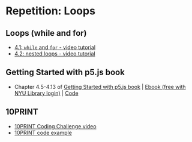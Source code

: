 # Repetition: Loops

## Loops (while and for)
* [4.1: `while` and `for` - video tutorial](https://www.youtube.com/watch?v=cnRD9o6odjk&list=PLRqwX-V7Uu6Zy51Q-x9tMWIv9cueOFTFA&index=14)
* [4.2: nested loops - video tutorial](https://www.youtube.com/watch?v=1c1_TMdf8b8&list=PLRqwX-V7Uu6Zy51Q-x9tMWIv9cueOFTFA&index=15)

## Getting Started with p5.js book
*  Chapter 4.5-4.13 of [Getting Started with p5.js book](http://amzn.to/2ckixCW) | [Ebook (free with NYU Library login)](https://ebookcentral.proquest.com/lib/nyulibrary-ebooks/detail.action?docID=4333728) | [Code](https://github.com/lmccart/gswp5.js-code)

## 10PRINT
* [10PRINT Coding Challenge video](https://youtu.be/bEyTZ5ZZxZs)
* [10PRINT code example](https://editor.p5js.org/icm/sketches/rkHKL962)
